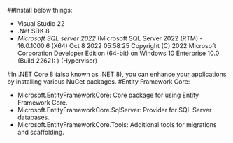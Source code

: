 
##Install below things:
- Visual Studio 22
- .Net SDK 8
- *Microsoft SQL server 2022* (Microsoft SQL Server 2022 (RTM) - 16.0.1000.6 (X64)   Oct  8 2022 05:58:25   Copyright (C) 2022 Microsoft Corporation  Developer Edition (64-bit) on Windows 10 Enterprise 10.0 <X64> (Build 22621: ) (Hypervisor)  

#In .NET Core 8 (also known as .NET 8), you can enhance your applications by installing various NuGet packages.
#Entity Framework Core:
- Microsoft.EntityFrameworkCore: Core package for using Entity Framework Core.
- Microsoft.EntityFrameworkCore.SqlServer: Provider for SQL Server databases.
- Microsoft.EntityFrameworkCore.Tools: Additional tools for migrations and scaffolding.
